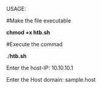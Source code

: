 USAGE:

#Make the file executable

**chmod +x htb.sh**

#Execute the commad

./**htb.sh**

Enter the host-IP:
10.10.10.1

Enter the Host domain:
sample.host
